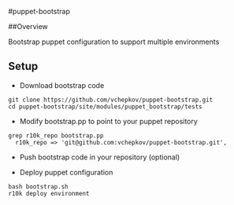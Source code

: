 #puppet-bootstrap

##Overview

Bootstrap puppet configuration to support multiple environments

## Setup

* Download bootstrap code
```
git clone https://github.com/vchepkov/puppet-bootstrap.git
cd puppet-bootstrap/site/modules/puppet_bootstrap/tests
```

* Modify bootstrap.pp to point to your puppet repository

```
grep r10k_repo bootstrap.pp 
  r10k_repo => 'git@github.com:vchepkov/puppet-bootstrap.git', 
```

* Push bootstrap code in your repository (optional)

* Deploy puppet configuration
```
bash bootstrap.sh
r10k deploy environment
```
